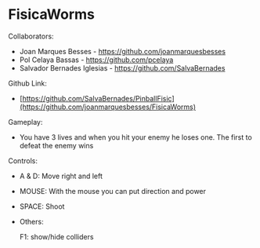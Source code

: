 # FisicaWorms

Collaborators:
- Joan Marques Besses - https://github.com/joanmarquesbesses
- Pol Celaya Bassas - https://github.com/pcelaya
- Salvador Bernades Iglesias - https://github.com/SalvaBernades

Github Link:
- [https://github.com/SalvaBernades/PinballFisic](https://github.com/joanmarquesbesses/FisicaWorms)

Gameplay:

- You have 3 lives and when you hit your enemy he loses one. The first to defeat the enemy wins

Controls:
 
 - A & D: Move right and left
 
 - MOUSE: With the mouse you can put direction and power

 - SPACE: Shoot
  
 - Others:

   F1: show/hide colliders

  
